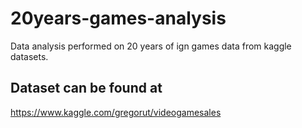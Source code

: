 # 20years-games-analysis
Data analysis performed on 20 years of ign games data from kaggle datasets.

## Dataset can be found at
https://www.kaggle.com/gregorut/videogamesales